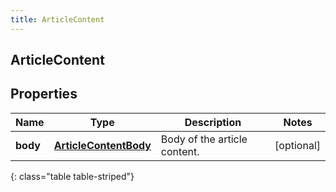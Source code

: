 ```yaml
---
title: ArticleContent
---
```

## ArticleContent


## Properties

| Name | Type | Description | Notes |
| ------------ | ------------- | ------------- | ------------- |
| **body** | <!----><!---->[**ArticleContentBody**](ArticleContentBody.html)<!----> | Body of the article content. |  [optional] |
{: class="table table-striped"}



